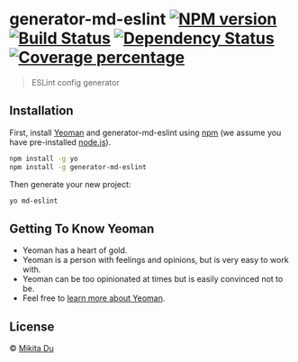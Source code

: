 # generator-md-eslint [![NPM version][npm-image]][npm-url] [![Build Status][travis-image]][travis-url] [![Dependency Status][daviddm-image]][daviddm-url] [![Coverage percentage][coveralls-image]][coveralls-url]
> ESLint config generator

## Installation

First, install [Yeoman](http://yeoman.io) and generator-md-eslint using [npm](https://www.npmjs.com/) (we assume you have pre-installed [node.js](https://nodejs.org/)).

```bash
npm install -g yo
npm install -g generator-md-eslint
```

Then generate your new project:

```bash
yo md-eslint
```

## Getting To Know Yeoman

 * Yeoman has a heart of gold.
 * Yeoman is a person with feelings and opinions, but is very easy to work with.
 * Yeoman can be too opinionated at times but is easily convinced not to be.
 * Feel free to [learn more about Yeoman](http://yeoman.io/).

## License

 © [Mikita Du](miki-du.com)


[npm-image]: https://badge.fury.io/js/generator-md-eslint.svg
[npm-url]: https://npmjs.org/package/generator-md-eslint
[travis-image]: https://travis-ci.com/DrBoria/generator-md-eslint.svg?branch=master
[travis-url]: https://travis-ci.com/DrBoria/generator-md-eslint
[daviddm-image]: https://david-dm.org/DrBoria/generator-md-eslint.svg?theme=shields.io
[daviddm-url]: https://david-dm.org/DrBoria/generator-md-eslint
[coveralls-image]: https://coveralls.io/repos/DrBoria/generator-md-eslint/badge.svg
[coveralls-url]: https://coveralls.io/r/DrBoria/generator-md-eslint
